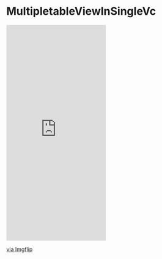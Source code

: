 # MultipletableViewInSingleVc

<div style="width:260px;max-width:100%;"><div style="height:0;padding-bottom:216.15%;position:relative;"><iframe width="260" height="562" style="position:absolute;top:0;left:0;width:100%;height:100%;" frameBorder="0" src="https://imgflip.com/embed/5bf333"></iframe></div><p><a href="https://imgflip.com/gif/5bf333">via Imgflip</a></p></div>
